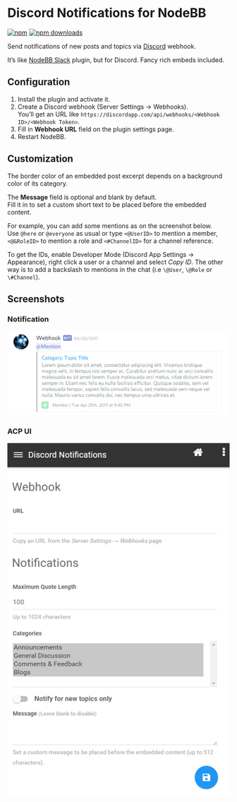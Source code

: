 # Discord Notifications for NodeBB

[![npm](https://img.shields.io/npm/v/nodebb-plugin-discord-notification.svg)](https://www.npmjs.com/package/nodebb-plugin-discord-notification) [![npm downloads](https://img.shields.io/npm/dt/nodebb-plugin-discord-notification.svg)](https://www.npmjs.com/package/nodebb-plugin-discord-notification)

Send notifications of new posts and topics via [Discord](https://discordapp.com/) webhook.

It’s like [NodeBB Slack](https://github.com/pichalite/nodebb-plugin-slack-extended) plugin, but for Discord. Fancy rich embeds included.

## Configuration

1. Install the plugin and activate it.
2. Create a Discord webhook (Server Settings &rarr; Webhooks).  
    You’ll get an URL like `https://discordapp.com/api/webhooks/<Webhook ID>/<Webhook Token>`.
3. Fill in **Webhook URL** field on the plugin settings page.
4. Restart NodeBB.

## Customization

The border color of an embedded post excerpt depends on a background color of its category.

The **Message** field is optional and blank by default.  
Fill it in to set a custom short text to be placed before the embedded content.

For example, you can add some mentions as on the screenshot below.  
Use `@here` or `@everyone` as usual or type `<@UserID>` to mention a member, `<@&RoleID>` to mention a role and `<#ChannelID>` for a channel reference.

To get the IDs, enable Developer Mode (Discord App Settings &rarr; Appearance), right click a user or a channel and select *Copy ID*. The other way is to add a backslash to mentions in the chat (i.e `\@User`, `\@Role` or `\#Channel`).

## Screenshots

### Notification

![ACP](screenshots/message.png)

### ACP UI

![ACP](screenshots/ui.png)
